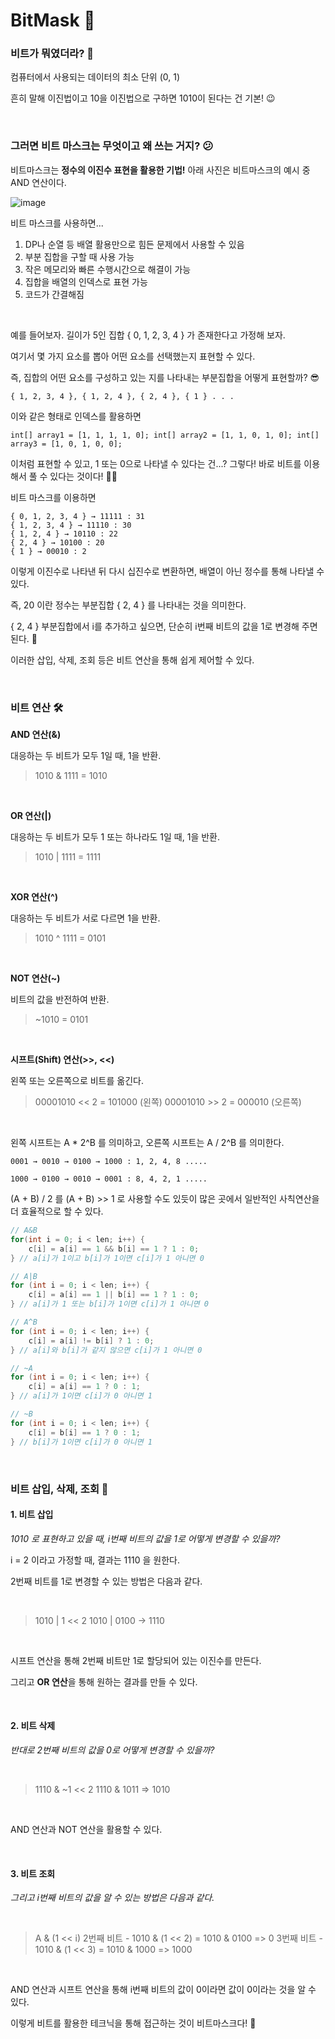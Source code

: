 # BitMask 👻

### 비트가 뭐였더라? 🤔

컴퓨터에서 사용되는 데이터의 최소 단위 (0, 1)

흔히 말해 이진법이고 10을 이진법으로 구하면 1010이 된다는 건 기본! 😉

<br>

### 그러면 비트 마스크는 무엇이고 왜 쓰는 거지? 😕

비트마스크는 **정수의 이진수 표현을 활용한 기법!** 아래 사진은 비트마스크의 예시 중 AND 연산이다.

![image](https://user-images.githubusercontent.com/62419307/92944905-88bfe700-f48f-11ea-91f5-70812b33058a.png)

비트 마스크를 사용하면...

1. DP나 순열 등 배열 활용만으로 힘든 문제에서 사용할 수 있음
2. 부분 집합을 구할 때 사용 가능
3. 작은 메모리와 빠른 수행시간으로 해결이 가능
4. 집합을 배열의 인덱스로 표현 가능
5. 코드가 간결해짐

<br>

예를 들어보자. 길이가 5인 집합 { 0, 1, 2, 3, 4 } 가 존재한다고 가정해 보자. 

여기서 몇 가지 요소를 뽑아 어떤 요소를 선택했는지 표현할 수 있다.

즉, 집합의 어떤 요소를 구성하고 있는 지를 나타내는 부분집합을 어떻게 표현할까? 😎 

```
{ 1, 2, 3, 4 }, { 1, 2, 4 }, { 2, 4 }, { 1 } . . .
```

이와 같은 형태로 인덱스를 활용하면

```
int[] array1 = [1, 1, 1, 1, 0]; int[] array2 = [1, 1, 0, 1, 0]; int[] array3 = [1, 0, 1, 0, 0];
```

이처럼 표현할 수 있고, 1 또는 0으로 나타낼 수 있다는 건...? 그렇다! 바로 비트를 이용해서 풀 수 있다는 것이다! 🙆‍♀️

비트 마스크를 이용하면

```
{ 0, 1, 2, 3, 4 } → 11111 : 31
{ 1, 2, 3, 4 } → 11110 : 30
{ 1, 2, 4 } → 10110 : 22
{ 2, 4 } → 10100 : 20
{ 1 } → 00010 : 2
```

이렇게 이진수로 나타낸 뒤 다시 십진수로 변환하면, 배열이 아닌 정수를 통해 나타낼 수 있다.

즉, 20 이란 정수는 부분집합 { 2, 4 } 를 나타내는 것을 의미한다. 

{ 2, 4 } 부분집합에서 i를 추가하고 싶으면, 단순히 i번째 비트의 값을 1로 변경해 주면 된다. 🧐

이러한 삽입, 삭제, 조회 등은 비트 연산을 통해 쉽게 제어할 수 있다.

<br>

### 비트 연산 🛠

**AND 연산(&)**

대응하는 두 비트가 모두 1일 때, 1을 반환.

> 1010 & 1111 = 1010

<br>

**OR 연산(|)**

대응하는 두 비트가 모두 1 또는 하나라도 1일 때, 1을 반환.

> 1010 | 1111 = 1111

 <br>

**XOR 연산(^)**

대응하는 두 비트가 서로 다르면 1을 반환.

> 1010 ^ 1111 = 0101

 <br>

**NOT 연산(~)**

비트의 값을 반전하여 반환.

> ~1010 = 0101

 <br>

**시프트(Shift) 연산(>>, <<)** 

왼쪽 또는 오른쪽으로 비트를 옮긴다.

> 00001010 << 2 = 101000 (왼쪽)
> 00001010 >> 2 = 000010  (오른쪽)

 <br>

왼쪽 시프트는 A * 2^B 를 의미하고, 오른쪽 시프트는 A / 2^B 를 의미한다.

```
0001 → 0010 → 0100 → 1000 : 1, 2, 4, 8 .....

1000 → 0100 → 0010 → 0001 : 8, 4, 2, 1 ..... 
```

(A + B) / 2 를 (A + B) >> 1 로 사용할 수도 있듯이 많은 곳에서 일반적인 사칙연산을 더 효율적으로 할 수 있다.

```java
// A&B 
for(int i = 0; i < len; i++) { 
	c[i] = a[i] == 1 && b[i] == 1 ? 1 : 0; 
} // a[i]가 1이고 b[i]가 1이면 c[i]가 1 아니면 0

// A|B 
for (int i = 0; i < len; i++) { 
    c[i] = a[i] == 1 || b[i] == 1 ? 1 : 0; 
} // a[i]가 1 또는 b[i]가 1이면 c[i]가 1 아니면 0

// A^B 
for (int i = 0; i < len; i++) { 
    c[i] = a[i] != b[i] ? 1 : 0; 
} // a[i]와 b[i]가 같지 않으면 c[i]가 1 아니면 0

// ~A 
for (int i = 0; i < len; i++) {
    c[i] = a[i] == 1 ? 0 : 1; 
} // a[i]가 1이면 c[i]가 0 아니면 1

// ~B 
for (int i = 0; i < len; i++) { 
    c[i] = b[i] == 1 ? 0 : 1; 
} // b[i]가 1이면 c[i]가 0 아니면 1
```

<br>

### 비트 삽입, 삭제, 조회 👀

#### 1. 비트 삽입

*1010 로 표현하고 있을 때, i번째 비트의 값을 1로 어떻게 변경할 수 있을까?*

i = 2 이라고 가정할 때, 결과는 1110 을 원한다.

2번째 비트를 1로 변경할 수 있는 방법은 다음과 같다.

 <br>

> 1010 | 1 << 2
> 1010 | 0100 → 1110

 <br>

시프트 연산을 통해 2번째 비트만 1로 할당되어 있는 이진수를 만든다.

그리고 **OR 연산**을 통해 원하는 결과를 만들 수 있다.

 <br>

#### 2. 비트 삭제

*반대로 2번째 비트의 값을 0로 어떻게 변경할 수 있을까?*

  <br>

> 1110 & ~1 << 2
> 1110 & 1011 => 1010

  <br>

AND 연산과 NOT 연산을 활용할 수 있다.

 <br>

#### 3. 비트 조회

*그리고 i번째 비트의 값을 알 수 있는 방법은 다음과 같다.*

  <br>

> A & (1 << i)
> 2번째 비트 - 1010 & (1 << 2) = 1010 & 0100 => 0
> 3번째 비트 - 1010 & (1 << 3) = 1010 & 1000 => 1000

  <br>

AND 연산과 시프트 연산을 통해 i번째 비트의 값이 0이라면 값이 0이라는 것을 알 수 있다.

이렇게 비트를 활용한 테크닉을 통해 접근하는 것이 비트마스크다! 💃

